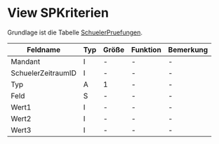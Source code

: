 # View SPKriterien

Grundlage ist die Tabelle [SchuelerPruefungen](https://doc.magellan7.stueber.de/datenstruktur/tabellen/SchuelerPruefungen/).


| Feldname           | Typ | Größe | Funktion | Bemerkung |
|--------------------|-----|-------|----------|-----------|
| Mandant            | I   | -     | -        | -         |
| SchuelerZeitraumID | I   | -     | -        | -         |
| Typ                | A   | 1     | -        | -         |
| Feld               | S   | -     | -        | -         |
| Wert1              | I   | -     | -        | -         |
| Wert2              | I   | -     | -        | -         |
| Wert3              | I   | -     | -        | -         |





